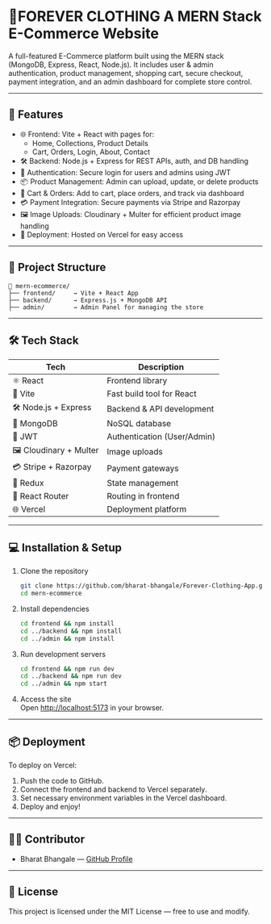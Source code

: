# 🛒FOREVER CLOTHING A MERN Stack E-Commerce Website

A full-featured E-Commerce platform built using the MERN stack (MongoDB, Express, React, Node.js). It includes user & admin authentication, product management, shopping cart, secure checkout, payment integration, and an admin dashboard for complete store control.

---

## 🚀 Features

- 🌐 Frontend: Vite + React with pages for:
  - Home, Collections, Product Details
  - Cart, Orders, Login, About, Contact
- 🛠️ Backend: Node.js + Express for REST APIs, auth, and DB handling
- 🔐 Authentication: Secure login for users and admins using JWT
- 📦 Product Management: Admin can upload, update, or delete products
- 🛒 Cart & Orders: Add to cart, place orders, and track via dashboard
- 💳 Payment Integration: Secure payments via Stripe and Razorpay
- 🖼️ Image Uploads: Cloudinary + Multer for efficient product image handling
- 🚢 Deployment: Hosted on Vercel for easy access

---

## 🧱 Project Structure

```
📁 mern-ecommerce/
├── frontend/     → Vite + React App
├── backend/      → Express.js + MongoDB API
├── admin/        → Admin Panel for managing the store
```

---

## 🛠️ Tech Stack

| Tech                   | Description                 |
| ---------------------- | --------------------------- |
| ⚛️ React               | Frontend library            |
| 🚀 Vite                | Fast build tool for React   |
| 🛠️ Node.js + Express   | Backend & API development   |
| 🌿 MongoDB             | NoSQL database              |
| 🔐 JWT                 | Authentication (User/Admin) |
| 🖼️ Cloudinary + Multer | Image uploads               |
| 💳 Stripe + Razorpay   | Payment gateways            |
| 🧩 Redux               | State management            |
| 🧭 React Router        | Routing in frontend         |
| 🌐 Vercel              | Deployment platform         |

---

## 💻 Installation & Setup

1. Clone the repository

   ```bash
   git clone https://github.com/bharat-bhangale/Forever-Clothing-App.git
   cd mern-ecommerce
   ```

2. Install dependencies

   ```bash
   cd frontend && npm install
   cd ../backend && npm install
   cd ../admin && npm install
   ```

3. Run development servers

   ```bash
   cd frontend && npm run dev
   cd ../backend && npm run dev
   cd ../admin && npm start
   ```

4. Access the site  
   Open [http://localhost:5173](http://localhost:5173) in your browser.

---

## 📦 Deployment

To deploy on Vercel:

1. Push the code to GitHub.
2. Connect the frontend and backend to Vercel separately.
3. Set necessary environment variables in the Vercel dashboard.
4. Deploy and enjoy!

---

## 👨‍💻 Contributor

- Bharat Bhangale — [GitHub Profile](https://github.com/bharat-bhangale)

---

## 📄 License

This project is licensed under the MIT License — free to use and modify.
